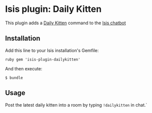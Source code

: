 # Isis plugin: Daily Kitten

This plugin adds a [Daily Kitten](http://www.dailykitten.com) command to the [Isis chatbot](https://github.com/silentgrowl/isis)

## Installation

Add this line to your Isis installation's Gemfile:

``ruby
gem 'isis-plugin-dailykitten'
``

And then execute:

    $ bundle

## Usage

Post the latest daily kitten into a room by typing ``!dailykitten`` in chat.`
